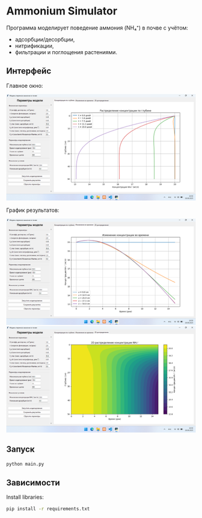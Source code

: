 
# Ammonium Simulator

Программа моделирует поведение аммония (NH₄⁺) в почве с учётом:

- адсорбции/десорбции,
- нитрификации,
- фильтрации и поглощения растениями.

## Интерфейс

Главное окно:

![Главное окно](screenshots/main.png)

График результатов:

![Результат](screenshots/graph(1).png)
![Результат](screenshots/graph(2).png)


## Запуск

```bash
python main.py
````

## Зависимости

Install libraries:

```bash
pip install -r requirements.txt
```

